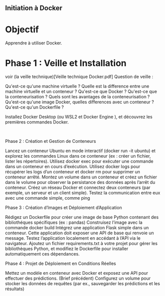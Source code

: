 ## Initiation à Docker

# Objectif
Apprendre à utiliser Docker.

# Phase 1 : Veille et Installation
voir (la veille technique)[Veille technique Docker.pdf]
Question de veille :

Qu'est-ce qu'une machine virtuelle ?
Quelle est la difference entre une machine virtuelle et un conteneur ?
Qu'est-ce que Docker ? Qu'est-ce que la conteneurisation ?
Quels sont les avantages de la conteneurisation ?
Qu'est-ce qu'une image Docker, quelles differences avec un conteneur ?
Qu'est-ce qu'un Dockerfile ?
​

Installez Docker Desktop (ou WSL2 et Docker Engine ), et découvrez les premières commandes Docker.

​

Phase 2 : Création et Gestion de Conteneurs

Lancez un conteneur Ubuntu en mode interactif (docker run -it ubuntu) et explorez les commandes Linux dans ce conteneur (ex : créer un fichier, lister les répertoires).
Utilisez docker exec pour exécuter une commande dans un conteneur en cours d’exécution.
Utilisez docker logs pour récupérer les logs d’un conteneur et docker rm pour supprimer un conteneur arrêté.
Montez un volume dans un conteneur et créez un fichier dans le volume pour observer la persistance des données après l’arrêt du conteneur.
Créez un réseau Docker et connectez deux conteneurs (par exemple, un serveur et un client simple). Testez la communication entre eux avec une commande simple, comme ping
​

Phase 3 : Création d’Images et Déploiement d’Application

Rédigez un Dockerfile pour créer une image de base Python contenant des bibliothéques spécifiques (ex : pandas)
Construisez l’image avec la commande docker build
Intégrez une application Flask simple dans un conteneur. Cette application doit exposer une API de base qui renvoie un message.
Testez l’application localement en accédant à l’API via le navigateur.
Ajoutez un fichier requirements.txt à votre projet pour gérer les bibliothèques Python, et modifiez le Dockerfile pour installer automatiquement ces dépendances.
​

Phase 4 : Projet de Déploiement en Conditions Réelles

Mettez un modèle en conteneur avec Docker et exposez une API pour effectuer des prédictions. (Brief précédent)
Configurez un volume pour stocker les données de requêtes (par ex., sauvegarder les prédictions et les résultats)
